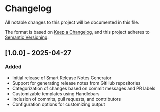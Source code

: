 # Changelog

All notable changes to this project will be documented in this file.

The format is based on [Keep a Changelog](https://keepachangelog.com/en/1.0.0/),
and this project adheres to [Semantic Versioning](https://semver.org/spec/v2.0.0.html).

## [1.0.0] - 2025-04-27

### Added
- Initial release of Smart Release Notes Generator
- Support for generating release notes from GitHub repositories
- Categorization of changes based on commit messages and PR labels
- Customizable templates using Handlebars
- Inclusion of commits, pull requests, and contributors
- Configuration options for customizing output
